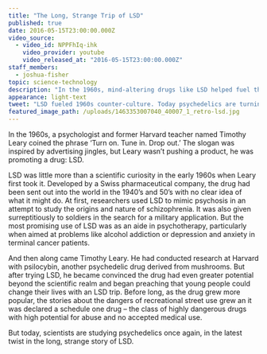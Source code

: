 ```yaml
---
title: "The Long, Strange Trip of LSD"
published: true
date: 2016-05-15T23:00:00.000Z
video_source:
  - video_id: NPPFhIq-ihk
    video_provider: youtube
    video_released_at: "2016-05-15T23:00:00.000Z"
staff_members:
  - joshua-fisher
topic: science-technology
description: "In the 1960s, mind-altering drugs like LSD helped fuel the counter-culture. Today, psychedelics are turning on a new generation – of scientists."
appearance: light-text
tweet: "LSD fueled 1960s counter-culture. Today psychedelics are turning on a new generation–of scientists:"
featured_image_path: /uploads/1463353007040_40007_1_retro-lsd.jpg
---
```


In the 1960s, a psychologist and former Harvard teacher named Timothy Leary coined the phrase ‘Turn on. Tune in. Drop out.’ The slogan was inspired by advertising jingles, but Leary wasn’t pushing a product, he was promoting a drug: LSD.

LSD was little more than a scientific curiosity in the early 1960s when Leary first took it. Developed by a Swiss pharmaceutical company, the drug had been sent out into the world in the 1940’s and 50’s with no clear idea of what it might do. At first, researchers used LSD to mimic psychosis in an attempt to study the origins and nature of schizophrenia. It was also given surreptitiously to soldiers in the search for a military application. But the most promising use of LSD was as an aide in psychotherapy, particularly when aimed at problems like alcohol addiction or depression and anxiety in terminal cancer patients.

And then along came Timothy Leary. He had conducted research at Harvard with psilocybin, another psychedelic drug derived from mushrooms. But after trying LSD, he became convinced the drug had even greater potential beyond the scientific realm and began preaching that young people could change their lives with an LSD trip. Before long, as the drug grew more popular, the stories about the dangers of recreational street use grew an it was declared a schedule one drug – the class of highly dangerous drugs with high potential for abuse and no accepted medical use.

But today, scientists are studying psychedelics once again, in the latest twist in the long, strange story of LSD.

